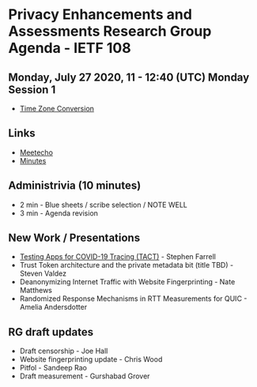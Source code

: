 # Privacy Enhancements and Assessments Research Group Agenda - IETF 108

## Monday, July 27 2020, 11 - 12:40 (UTC) Monday Session 1
- [Time Zone Conversion](https://www.timeanddate.com/worldclock/fixedtime.html?iso=20200727T11&p1=1440&ah=1&am=40)

## Links
- [Meetecho](http://www.meetecho.com/ietf108/pearg/)
- [Minutes](https://codimd.ietf.org/notes-ietf-108-pearg)

## Administrivia (10 minutes)

- 2 min - Blue sheets / scribe selection / NOTE WELL
- 3 min - Agenda revision

## New Work / Presentations

* [Testing Apps for COVID-19 Tracing (TACT)](https://down.dsg.cs.tcd.ie/tact/) - Stephen Farrell 
* Trust Token architecture and the private metadata bit (title TBD) - Steven Valdez
* Deanonymizing Internet Traffic with Website Fingerprinting - Nate Matthews
* Randomized Response Mechanisms in RTT Measurements for QUIC  - Amelia Andersdotter

## RG draft updates

* Draft censorship - Joe Hall
* Website fingerprinting update - Chris Wood
* Pitfol - Sandeep Rao
* Draft measurement - Gurshabad Grover
